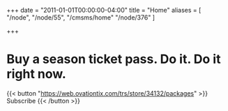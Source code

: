 +++
date = "2011-01-01T00:00:00-04:00"
title = "Home"
aliases = [
    "/node",
    "/node/55",
    "/cmsms/home"
    "/node/376"
]

+++

<!--
This content is displayed immediately after the hero on the homepage.
 -->

# Buy a season ticket pass. Do it. Do it right now.

{{< button "https://web.ovationtix.com/trs/store/34132/packages" >}}
    Subscribe
{{< /button >}}
